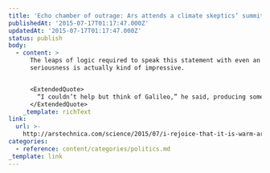 ```yaml
---
title: 'Echo chamber of outrage: Ars attends a climate skeptics’ summit | Ars Technica'
publishedAt: '2015-07-17T01:17:47.000Z'
updatedAt: '2015-07-17T01:17:47.000Z'
status: publish
body:
  - content: >
      The leaps of logic required to speak this statement with even an ounce of
      seriousness is actually kind of impressive.


      <ExtendedQuote>
        “I couldn’t help but think of Galileo,” he said, producing some halting chuckles. Galileo was a Catholic, Taylor explained, and he "wasn’t defiant to the Church." Galileo merely understood that it would be better for the Catholic Church to be right about the scientific question of the nature of the Solar System. “Thank goodness for Albert Einstein. Thank goodness he was a denier,” Taylor said. “Thank goodness Sir Isaac Newton was a denier. Thank goodness that Galileo was a denier.”
      </ExtendedQuote>
    _template: richText
link:
  url: >-
    http://arstechnica.com/science/2015/07/i-rejoice-that-it-is-warm-ars-attends-a-climate-contrarian-conference/
categories:
  - reference: content/categories/politics.md
_template: link
---
```



